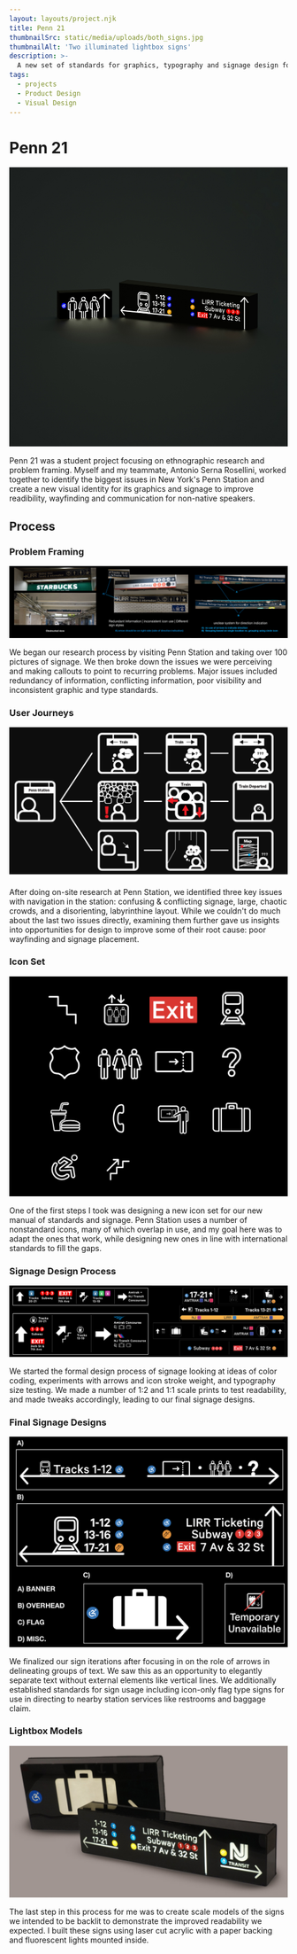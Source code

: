 ```yaml
---
layout: layouts/project.njk
title: Penn 21
thumbnailSrc: static/media/uploads/both_signs.jpg
thumbnailAlt: 'Two illuminated lightbox signs'
description: >-
  A new set of standards for graphics, typography and signage design for Penn Station in New York
tags:
  - projects
  - Product Design
  - Visual Design
---
```

# Penn 21

![Two Lightbox Signs for a train station](static/media/uploads/both_signs.jpg "Penn 21 Lightboxes")

Penn 21 was a student project focusing on ethnographic research and problem framing. Myself and my teammate, Antonio Serna Rosellini, worked together to identify the biggest issues in New York's Penn Station and create a new visual identity for its graphics and signage to improve readibility, wayfinding and communication for non-native speakers.

## Process

### Problem Framing

![Call outs of various issues in signage communication and visibility](static/media/uploads/callouts.jpg "callouts")

We began our research process by visiting Penn Station and taking over 100 pictures of signage. We then broke down the issues we were perceiving and making callouts to point to recurring problems. Major issues included redundancy of information, conflicting information, poor visibility and inconsistent graphic and type standards.

### User Journeys

![A set of icons for signage in Penn Station](static/media/uploads/user_journeys.png "Penn 21 User Journeys")

After doing on-site research at Penn Station, we identified three key issues with navigation in the station: confusing & conflicting signage, large, chaotic crowds, and a disorienting, labyrinthine layout. While we couldn't do much about the last two issues directly, examining them further gave us insights into opportunities for design to improve some of their root cause: poor wayfinding and signage placement.

### Icon Set

![Three user journey comics depicting issues with Penn Station from a visitor's perspective: Confusing/conflicting signage, large crowds, and a labyrinthine layout](static/media/uploads/icon_set.png "Penn 21 Icon Set")

One of the first steps I took was designing a new icon set for our new manual of standards and signage. Penn Station uses a number of nonstandard icons, many of which overlap in use, and my goal here was to adapt the ones that work, while designing new ones in line with international standards to fill the gaps.

### Signage Design Process

![Several sign types with different designs](static/media/uploads/older_sign_iterations.png "Early Sign Iterations")

We started the formal design process of signage looking at ideas of color coding, experiments with arrows and icon stroke weight, and typography size testing. We made a number of 1:2 and 1:1 scale prints to test readability, and made tweaks accordingly, leading to our final signage designs.

### Final Signage Designs

![Final Designs for 4 types of signs](static/media/uploads/final_sign_designs.png "Final Sign Designs")

We finalized our sign iterations after focusing in on the role of arrows in delineating groups of text. We saw this as an opportunity to elegantly separate text without external elements like vertical lines. We additionally established standards for sign usage including icon-only flag type signs for use in directing to nearby station services like restrooms and baggage claim.

### Lightbox Models

![Two scale models of lightbox signs](static/media/uploads/lightboxsigns.jpg "Lightbox Sign Models")

The last step in this process for me was to create scale models of the signs we intended to be backlit to demonstrate the improved readability we expected. I built these signs using laser cut acrylic with a paper backing and fluorescent lights mounted inside. 




